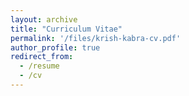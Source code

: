 ```yaml
---
layout: archive
title: "Curriculum Vitae"
permalink: '/files/krish-kabra-cv.pdf'
author_profile: true
redirect_from:
  - /resume
  - /cv
---
```


<!-- {% include base_path %}

Download a copy of my [CV](/files/krish-kabra-cv.pdf) -->

<!-- ## Education
-----------------------
**Doctor of Philosophy, Electrical and Computer Engineering**, *Rice University* <br>
Expected May 2026
* GPA: 4.00/4.00
* Advisor: Prof. Guha Balakrishnan

**Master of Science, Electrical and Computer Engineering**, *UCLA* <br>
June 2021 
* GPA: 4.00/4.00
* Advisor: Prof. Achuta Kadambi
* Thesis: Diverse R-PPG: Contactless Smartphone Camera-based Heart Rate Estimation for Diverse Skin Tones and Scenes

**Bachelor of Science, Physics**, *UCLA* <br>
June 2019
* GPA: 3.78/4.00, *Cum Laude*

## Research experience
-----------------------
**Graduate Student Researcher**, *Department of Electrical & Computer Engineering, UCLA* <br>
April 2020 - Present
* Advisor: Prof. Achuta Kadambi 
* Constructed and compiled the world's first telemedicine-focused remote vital signs dataset, named VITAL, containing a large and diverse subject population in collaboration with UCLA Health
* Developed camera-based vital sign monitoring technology with focus on mitigating skin-tone performance bias, resulting in 22% enhancement of heart rate estimates for dark skin-tone subjects in the VITAL dataset
* Led weekly group meetings, journal club and coffee social hours, which included mentoring fellow research students, and creating a positive and productive social work environment 

**Undergraduate/Graduate Student Researcher**, *Department of Physics & Astronomy, UCLA* <br>
May 2017 - March 2020
* Advisor: Prof. Pietro Musumeci
* Investigated laser shaping tools, such as spatial light modulators, for ultrafast electron photoinjector beamlines
* Conceptualized and conducted the world's first electron ghost imaging experiment, which utilized a computational imaging and compressive sensing framework 
* Gained technical expertise with operating with ultrafast lasers, building table-top optics, and simulating experimental designs with MATLAB, Mathematica, and Zemax
  
## Publications
-----------------------
  <ul>{% for post in site.publications reversed %}
    {% include archive-single-cv.html %}
  {% endfor %}</ul>

## Skills
-----------------------
* Programming: MATLAB, Python (NumPy, SciPy, Matplotlib, Pandas, OpenCV, Tensorflow, Keras, PyTorch), C++, LaTeX
* Software: Mathematica, LabVIEW, Zemax, Inkscape, Microsoft Office: Word, PowerPoint, Excel
* Electronics: Arduino, Raspberry Pi, Analog & Digital Electronics, Oscilloscopes, Soldering
* Optics: Ultra-fast lasers, Spatial Light Modulators (Texas Instruments DLP DMD, Thorlabs Exulus SLM), Cameras, Table-top prototyping 

## Teaching
-----------------------
  <ul>{% for post in site.teaching reversed %}
    {% include archive-single-cv.html %}
  {% endfor %}</ul>

## Service and leadership
-----------------------
**[Upsilon Lab](https://upsilonlab.org/)**, *President & Project Manager* <br>
April 2018 - June 2019
* Taught undergraduate students digital electronics and microcontrollers through different projects 
* Led organization by ensuring the steady progress of projects and access to department resources 

**[Society of Physics Students](https://sps.physics.ucla.edu/)**, *Vice President* <br>
September 2017 - June 2018 
* Coordinated weekly meetings for undergraduates, including professor talks, student panels, social activities, and study halls 

**[FIFA Club at UCLA](https://www.facebook.com/groups/FIFAUCLA)**, *Founder and President* <br>
January 2017 - June 2019 
* Founded the social gaming club "FIFA Club at UCLA", designed to bring students together to play the popular soccer video game series FIFA 
* Manage team of 4 officers to organize club budget, advertising, equipment transportation and general logistics
* Host weekly meetings that allow students to connect socially and play FIFA, averaging about 15-20 students each week  
* Organized quarterly tournaments that entertain approximately 20-25 participants, with our largest tournament entertaining 47 participants -->
